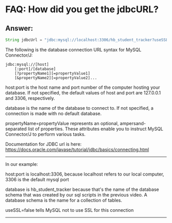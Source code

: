 # FAQ: How did you get the jdbcURL?
## Answer:

```java
String jdbcUrl = "jdbc:mysql://localhost:3306/hb_student_tracker?useSSL=false"; 
```

The following is the database connection URL syntax for MySQL Connector/J:
```
jdbc:mysql://[host]
    [:port]/[database]
    [?propertyName1][=propertyValue1]
    [&propertyName2][=propertyValue2]...
 ```
host:port is the host name and port number of the computer hosting your database. If not specified, the default values of host and port are 127.0.0.1 and 3306, respectively.

database is the name of the database to connect to. If not specified, a connection is made with no default database.

propertyName=propertyValue represents an optional, ampersand-separated list of properties. These attributes enable you to instruct MySQL Connector/J to perform various tasks.

Documentation for JDBC url is here:
https://docs.oracle.com/javase/tutorial/jdbc/basics/connecting.html

----

In our example:

host:port is localhost:3306, because localhost refers to our local computer, 3306 is the default mysql port

database is hb_student_tracker because that's the name of the database schema that was created by our sql scripts in the previous video. A database schema is the name for a collection of tables.

useSSL=false tells MySQL not to use SSL for this connection

---
